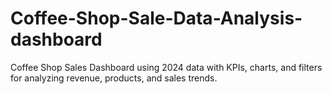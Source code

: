 # Coffee-Shop-Sale-Data-Analysis-dashboard
Coffee Shop Sales Dashboard using 2024 data with KPIs, charts, and filters for analyzing revenue, products, and sales trends.
